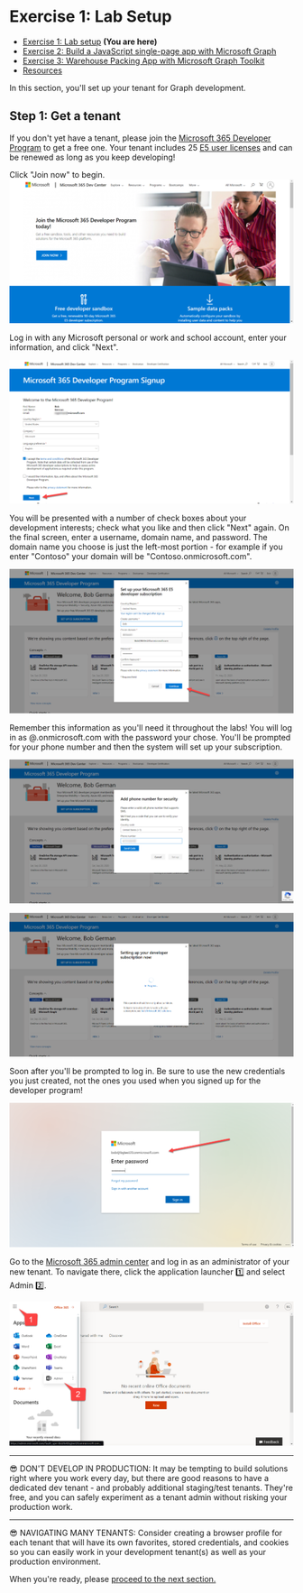 # Exercise 1: Lab Setup

 * [Exercise 1: Lab setup](Exercise1.md) **(You are here)**
 * [Exercise 2: Build a JavaScript single-page app with Microsoft Graph](Exercise2.md)
 * [Exercise 3: Warehouse Packing App with Microsoft Graph Toolkit](Exercise3.md) 
 * [Resources](Resources.md)

In this section, you'll set up your tenant for Graph development.


## Step 1: Get a tenant

If you don't yet have a tenant, please join the [Microsoft 365 Developer Program](https://developer.microsoft.com/microsoft-365/dev-program?WT.mc_id=M365-github-rogerman) to get a free one. Your tenant includes 25 [E5 user licenses](https://www.microsoft.com/microsoft-365/enterprise/compare-office-365-plans?WT.mc_id=M365-github-rogerman) and can be renewed as long as you keep developing!

Click "Join now" to begin.
![Signup](./images/Signup-01.png)

Log in with any Microsoft personal or work and school account, enter your information, and click "Next".

![Signup](./images/Signup-02.png)

You will be presented with a number of check boxes about your development interests; check what you like and then click "Next" again. On the final screen, enter a username, domain name, and password. The domain name you choose is just the left-most portion - for example if you enter "Contoso" your domain will be "Contoso.onmicrosoft.com".

![Signup](./images/Signup-03.png)

Remember this information as you'll need it throughout the labs! You will log in as <username>@<domain>.onmicrosoft.com with the password your chose. You'll be prompted for your phone number  and then the system will set up your subscription.

![Signup](./images/Signup-04.png)

![Signup](./images/Signup-05.png)

Soon after you'll be prompted to log in. Be sure to use the new credentials you just created, not the ones you used when you signed up for the developer program!

![Signup](./images/Signup-06.png)

Go to the [Microsoft 365 admin center](https://portal.office.com/AdminPortal/Home#/homepage) and log in as an administrator of your new tenant. To navigate there, click the application launcher 1️⃣ and select Admin 2️⃣.

![Signup](./images/Signup-08.png)

---
😎 DON'T DEVELOP IN PRODUCTION: It may be tempting to build solutions right where you work every day, but there are good reasons to have a dedicated dev tenant - and probably additional staging/test tenants. They're free, and you can safely experiment as a tenant admin without risking your production work. 

---
😎 NAVIGATING MANY TENANTS: Consider creating a browser profile for each tenant that will have its own favorites, stored credentials, and cookies so you can easily work in your development tenant(s) as well as your production environment.


When you're ready, please [proceed to the next section.](Exercise2.md)